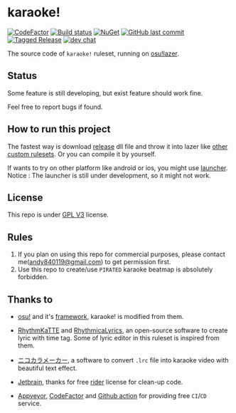 # karaoke!
[![CodeFactor](https://www.codefactor.io/repository/github/karaoke-dev/karaoke/badge)](https://www.codefactor.io/repository/github/karaoke-dev/karaoke)
[![Build status](https://ci.appveyor.com/api/projects/status/07ytm0sei6l5oy08?svg=true)](https://ci.appveyor.com/project/andy840119/karaoke)
[![NuGet](https://img.shields.io/badge/月子我婆-passed-ff69b4.svg)](https://github.com/karaoke-dev/karaoke)
[![GitHub last commit](https://img.shields.io/github/last-commit/karaoke-dev/karaoke)](https://github.com/karaoke-dev/karaoke/releases)
[![Tagged Release](https://github.com/karaoke-dev/karaoke/workflows/Tagged%20Release/badge.svg)](https://github.com/karaoke-dev/karaoke/releases)
[![dev chat](https://discordapp.com/api/guilds/299006062323826688/widget.png?style=shield)](https://discord.gg/ga2xZXk)


The source code of `karaoke!` ruleset, running on [osu!lazer](https://github.com/ppy/osu).

## Status

Some feature is still developing, but exist feature should work fine.

Feel free to report bugs if found.

## How to run this project

The fastest way is download [release](https://github.com/karaoke-dev/karaoke/releases) dll file and throw it into lazer like [other custom rulesets](https://github.com/LumpBloom7/sentakki/wiki/Ruleset-installation-guide).
Or you can compile it by yourself.

If wants to try on other platform like android or ios, you might use [launcher](https://github.com/karaoke-dev/launcher).    
Notice : The launcher is still under development, so it might not work.

## License

This repo is under [GPL V3](LICENSE) license.

## Rules

1. If you plan on using this repo for commercial purposes, please contact me(andy840119@gmail.com) to get permission first.
2. Use this repo to create/use `PIRATED` karaoke beatmap is absolutely forbidden.

## Thanks to

- [osu!](https://github.com/ppy/osu) and it's [framework](https://github.com/ppy/osu-framework), karaoke! is modified from them.

- [RhythmKaTTE](http://juna-idler.blogspot.com/2016/05/rhythmkatte-version-01.html) and [RhythmicaLyrics](http://suwa.pupu.jp/RhythmicaLyrics.html), an open-source software to create lyric with time tag.
Some of lyric editor in this ruleset is inspired from them.

- [ニコカラメーカー](http://shinta0806be.ldblog.jp/tag/%E3%83%8B%E3%82%B3%E3%82%AB%E3%83%A9%E3%83%A1%E3%83%BC%E3%82%AB%E3%83%BC), a software to convert `.lrc` file into karaoke video with beautiful text effect.

- [Jetbrain](https://www.jetbrains.com/?from=osu-karaoke), thanks for free [rider](https://www.jetbrains.com/rider/) license for clean-up code.

- [Appveyor](https://www.appveyor.com/), [CodeFactor](https://www.codefactor.io/) and [Github action](https://github.com/features/actions) for providing free `CI`/`CD` service.
